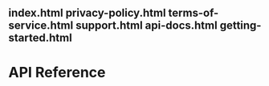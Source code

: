 index.html
privacy-policy.html
terms-of-service.html
support.html
api-docs.html
getting-started.html
---

# API Reference
